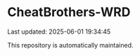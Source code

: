# CheatBrothers-WRD

Last updated: 2025-06-01 19:34:45

This repository is automatically maintained.
